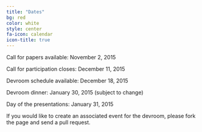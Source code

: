 ```yaml
---
title: "Dates"
bg: red
color: white
style: center
fa-icon: calendar
icon-title: true
---
```


Call for papers available: November 2, 2015

Call for participation closes: December 11, 2015

Devroom schedule available: December 18, 2015

Devroom dinner: January 30, 2015 (subject to change)

Day of the presentations: January 31, 2015

If you would like to create an associated event for the devroom, please fork the
page and send a pull request.

